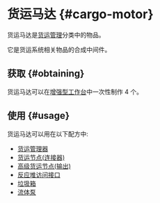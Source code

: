 # 货运马达 {#cargo-motor}

货运马达是[货运管理](/Cargo-Management)分类中的物品。

它是货运系统相关物品的合成中间件。

## 获取 {#obtaining}

货运马达可以在[增强型工作台](/Enhanced-Crafting-Table)中一次性制作 4 个。

## 使用 {#usage}

货运马达可以用在以下配方中:

* [货运管理器](/Cargo-Manager)
* [货运节点(连接器)](/Connector-Node)
* [高级货运节点(输出)](/Advanced-Output-Node)
* [反应堆访问接口](/Reactors#reactor-access-port)
* [垃圾箱](/Trash-Can)
* [流体泵](/FLuid-Pump)

